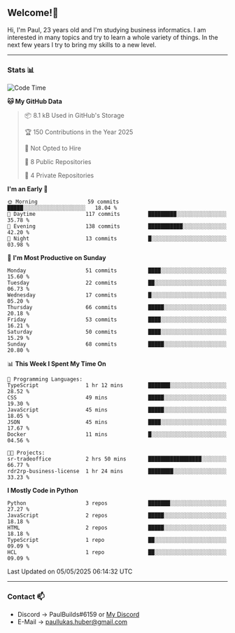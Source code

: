 ## Welcome!👋

Hi, I'm Paul, 23 years old and I'm studying business informatics. I am interested in many topics and try to learn a whole variety of things. In the next few years I try to bring my skills to a new level.

---
### Stats 📊

<!--START_SECTION:waka-->
![Code Time](http://img.shields.io/badge/Code%20Time-124%20hrs%2013%20mins-blue)

**🐱 My GitHub Data** 

> 📦 8.1 kB Used in GitHub's Storage 
 > 
> 🏆 150 Contributions in the Year 2025
 > 
> 🚫 Not Opted to Hire
 > 
> 📜 8 Public Repositories 
 > 
> 🔑 4 Private Repositories 
 > 
**I'm an Early 🐤** 

```text
🌞 Morning                59 commits          █████░░░░░░░░░░░░░░░░░░░░   18.04 % 
🌆 Daytime                117 commits         █████████░░░░░░░░░░░░░░░░   35.78 % 
🌃 Evening                138 commits         ███████████░░░░░░░░░░░░░░   42.20 % 
🌙 Night                  13 commits          █░░░░░░░░░░░░░░░░░░░░░░░░   03.98 % 
```
📅 **I'm Most Productive on Sunday** 

```text
Monday                   51 commits          ████░░░░░░░░░░░░░░░░░░░░░   15.60 % 
Tuesday                  22 commits          ██░░░░░░░░░░░░░░░░░░░░░░░   06.73 % 
Wednesday                17 commits          █░░░░░░░░░░░░░░░░░░░░░░░░   05.20 % 
Thursday                 66 commits          █████░░░░░░░░░░░░░░░░░░░░   20.18 % 
Friday                   53 commits          ████░░░░░░░░░░░░░░░░░░░░░   16.21 % 
Saturday                 50 commits          ████░░░░░░░░░░░░░░░░░░░░░   15.29 % 
Sunday                   68 commits          █████░░░░░░░░░░░░░░░░░░░░   20.80 % 
```


📊 **This Week I Spent My Time On** 

```text
💬 Programming Languages: 
TypeScript               1 hr 12 mins        ███████░░░░░░░░░░░░░░░░░░   28.52 % 
CSS                      49 mins             █████░░░░░░░░░░░░░░░░░░░░   19.30 % 
JavaScript               45 mins             █████░░░░░░░░░░░░░░░░░░░░   18.05 % 
JSON                     45 mins             ████░░░░░░░░░░░░░░░░░░░░░   17.67 % 
Docker                   11 mins             █░░░░░░░░░░░░░░░░░░░░░░░░   04.56 % 

🐱‍💻 Projects: 
sr-tradeoffice           2 hrs 50 mins       █████████████████░░░░░░░░   66.77 % 
rdr2rp-business-license  1 hr 24 mins        ████████░░░░░░░░░░░░░░░░░   33.23 % 
```

**I Mostly Code in Python** 

```text
Python                   3 repos             ███████░░░░░░░░░░░░░░░░░░   27.27 % 
JavaScript               2 repos             █████░░░░░░░░░░░░░░░░░░░░   18.18 % 
HTML                     2 repos             █████░░░░░░░░░░░░░░░░░░░░   18.18 % 
TypeScript               1 repo              ██░░░░░░░░░░░░░░░░░░░░░░░   09.09 % 
HCL                      1 repo              ██░░░░░░░░░░░░░░░░░░░░░░░   09.09 % 
```




 Last Updated on 05/05/2025 06:14:32 UTC
<!--END_SECTION:waka-->

---
### Contact 📫

* Discord -> PaulBuilds#6159 or [My Discord](https://discord.gg/7kq6UnB)
* E-Mail -> paullukas.huber@gmail.com
